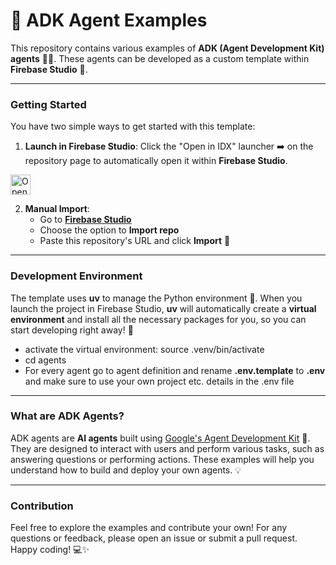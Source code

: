# 🤖 ADK Agent Examples 

This repository contains various examples of **ADK (Agent Development Kit) agents** 🧑‍💻. These agents can be developed as a custom template within **Firebase Studio** 🚀.

---

### **Getting Started**

You have two simple ways to get started with this template:

1.  **Launch in Firebase Studio**: Click the "Open in IDX" launcher ➡️ on the repository page to automatically open it within **Firebase Studio**.
<a href="https://idx.google.com/new?template=https://github.com/lolejniczak-shared/adkagents">
  <picture>
    <source
      media="(prefers-color-scheme: dark)"
      srcset="https://cdn.idx.dev/btn/open_dark_32.svg">
    <source
      media="(prefers-color-scheme: light)"
      srcset="https://cdn.idx.dev/btn/open_light_32.svg">
    <img
      height="32"
      alt="Open in IDX"
      src="https://cdn.idx.dev/btn/open_purple_32.svg">
  </picture>
</a>


2.  **Manual Import**: 
    - Go to **[Firebase Studio](https://studio.firebase.google.com/)**
    - Choose the option to **Import repo**
    - Paste this repository's URL and click **Import** 📂

---

### **Development Environment**

The template uses **uv** to manage the Python environment 🐍. When you launch the project in Firebase Studio, **uv** will automatically create a **virtual environment** and install all the necessary packages for you, so you can start developing right away! 🚀

- activate the virtual environment: source .venv/bin/activate
- cd agents
- For every agent go to agent definition and rename **.env.template** to **.env** and make sure to use your own project etc. details in the .env file

---

### **What are ADK Agents?**

ADK agents are **AI agents** built using [Google's Agent Development Kit](https://google.github.io/adk-docs/) 💬. They are designed to interact with users and perform various tasks, such as answering questions or performing actions. These examples will help you understand how to build and deploy your own agents. 💡

---

### **Contribution**

Feel free to explore the examples and contribute your own! For any questions or feedback, please open an issue or submit a pull request. Happy coding! 💻✨






